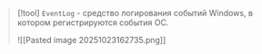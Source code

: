 
> [!tool] 
> `EventLog` - средство логирования событий Windows, в котором регистрируются события ОС.
> 
> ![[Pasted image 20251023162735.png]] 


